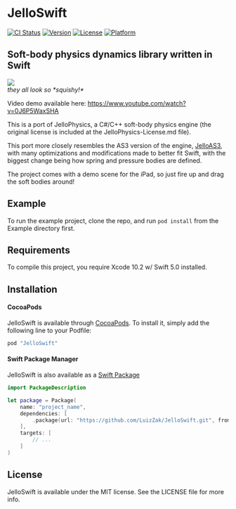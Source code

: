 # JelloSwift

[![CI Status](http://img.shields.io/travis/LuizZak/JelloSwift.svg?style=flat)](https://travis-ci.org/LuizZak/JelloSwift)
[![Version](https://img.shields.io/cocoapods/v/JelloSwift.svg?style=flat)](http://cocoapods.org/pods/JelloSwift)
[![License](https://img.shields.io/cocoapods/l/JelloSwift.svg?style=flat)](http://cocoapods.org/pods/JelloSwift)
[![Platform](https://img.shields.io/cocoapods/p/JelloSwift.svg?style=flat)](http://cocoapods.org/pods/JelloSwift)

Soft-body physics dynamics library written in Swift
----------

![](http://i.imgur.com/mLgeLOl.png)  
_they all look so *squishy!\*_

Video demo available here: https://www.youtube.com/watch?v=0J6P5WaxSHA

This is a port of JelloPhysics, a C#/C++ soft-body physics engine (the original license is included at the JelloPhysics-License.md file).

This port more closely resembles the AS3 version of the engine, [JelloAS3](http://sourceforge.net/projects/jelloas3/), with many optimizations and modifications made to better fit Swift, with the biggest change being how spring and pressure bodies are defined.

The project comes with a demo scene for the iPad, so just fire up and drag the soft bodies around!

## Example

To run the example project, clone the repo, and run `pod install` from the Example directory first.

## Requirements

To compile this project, you require Xcode 10.2 w/ Swift 5.0 installed.

## Installation

#### CocoaPods

JelloSwift is available through [CocoaPods](http://cocoapods.org). To install
it, simply add the following line to your Podfile:

```ruby
pod "JelloSwift"
```

#### Swift Package Manager

JelloSwift is also available as a [Swift Package](https://swift.org/package-manager)

```swift
import PackageDescription

let package = Package(
    name: "project_name",
    dependencies: [
        .package(url: "https://github.com/LuizZak/JelloSwift.git", from: "0.14.0")
    ],
    targets: [
        // ...
    ]
)
```

## License

JelloSwift is available under the MIT license. See the LICENSE file for more info.

